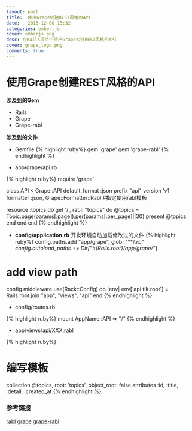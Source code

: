 ```yaml
---
layout: post
title:  使用Grape创建REST风格的API
date:   2013-12-08 15:32
categories: ember.js
cover: emberjs.png
desc: 在Rails项目中使用Grape构建REST风格的API
cover: grape_logo.png
comments: true
---
```



使用Grape创建REST风格的API
======

**涉及到的Gem**

- Rails
- Grape
- Grape-rabl

**涉及到的文件**

- Gemfile
{% highlight ruby%}
gem 'grape'
gem 'grape-rabl'
{% endhighlight %}

- app/grape/api.rb

{% highlight ruby%}
require 'grape'

class API < Grape::API
  default_format :json
  prefix "api"
  version     'v1'
  formatter :json, Grape::Formatter::Rabl #指定使用rabl模板

  resource :topics do 
    get '/', rabl: "topics" do
      @topics = Topic.page(params[:page]).per(params[:per_page]||30)
      present @topics
    end
  end
end
{% endhighlight %}
    
- **config/application.rb**
    开发环境自动加载修改过的文件
{% highlight ruby%}
config.paths.add "app/grape", glob: "**/*.rb"
config.autoload_paths += Dir["#{Rails.root}/app/grape/*"]

# add view path
config.middleware.use(Rack::Config) do |env|
  env['api.tilt.root'] = Rails.root.join "app", "views", "api"
end
{% endhighlight %}
    
- config/routes.rb
    
{% highlight ruby%}
mount AppName::API => "/"
{% endhighlight %}


- app/views/api/XXX.rabl

{% highlight ruby%}
# 编写模板
collection @topics, root: 'topics', object_root: false
attributes :id, :title, :detail, :created_at
{% endhighlight %}

### 参考链接

[rabl](https://github.com/nesquena/rabl)
[grape](https://github.com/intridea/grape)
[grape-rabl](https://github.com/LTe/grape-rabl)